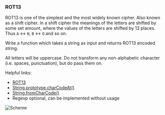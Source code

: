 ### ROT13

ROT13 is one of the simplest and the most widely known cipher. Also known as a shift cipher. In a shift cipher the meanings of the letters are shifted by some set amount, where the values of the letters are shifted by 13 places. Thus `A` ↔ `N`, `B` ↔ `O` and so on.

Write a function which takes a string as input and returns ROT13 encoded string.

All letters will be uppercase. Do not transform any non-alphabetic character (i.e. spaces, punctuation), but do pass them on.

Helpful links:
* [ROT13](https://en.wikipedia.org/wiki/ROT13)
* [String.prototype.charCodeAt()]()
* [String.fromCharCode()]()
* Regexp optional, can be implemented without usage

![Scheme](https://upload.wikimedia.org/wikipedia/commons/3/33/ROT13_table_with_example.svg)
